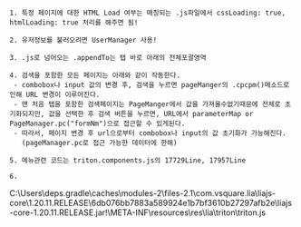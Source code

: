 
```
1. 특정 페이지에 대한 HTML Load 여부는 매칭되는 .js파일에서 cssLoading: true, htmlLoading: true 처리를 해주면 됨!

2. 유저정보를 불러오려면 UserManager 사용!

3. .js로 넘어오는 .appendTo는 탭 바로 아래의 전체포괄영역

4. 검색을 포함한 모든 페이지는 아래와 같이 작동한다.
 - combobox나 input 값의 변경 후, 검색을 누르면 pageManger의 .cpcpm()메소드로 인해 URL 변경이 이루어진다.
 - 맨 처음 탭을 포함한 검색페이지는 PageManger에서 값을 가져올수없기때문에 전체로 초기화되지만, 값을 선택한 후 검색 버튼을 누르면, URL에서 parameterMap or PageManager.pc("formNm")으로 접근할 수 있게된다.
 - 따라서, 페이지 변경 후 url으로부터 combobox나 input의 값 초기화가 가능해진다. 
   (pageManager.pc로 접근 가능한 데이터에 한해)

5. 메뉴관련 코드는 triton.components.js의 17729Line, 17957Line

6. 
```

C:\Users\deps\.gradle\caches\modules-2\files-2.1\com.vsquare.lia\liajs-core\1.20.11.RELEASE\6db076bb7883a589924e1b7bf3610b27297afb2e\liajs-core-1.20.11.RELEASE.jar!\META-INF\resources\res\lia\triton\triton.js